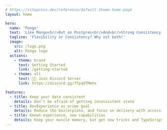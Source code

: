 ```yaml
---
# https://vitepress.dev/reference/default-theme-home-page
layout: home

hero:
  name: 'Pongo'
  text: 'Like Mongo<br/>But on Postgres<br/>And<br/>Strong Consistency'
  tagline: 'Flexibility or Consistency? Why not both!'
  image:
    src: /logo.png
    alt: Pongo logo
  actions:
    - theme: brand
      text: Getting Started
      link: /getting-started
    - theme: alt
      text: 🧑‍💻 Join Discord Server
      link: https://discord.gg/fTpqUTMmVa

features:
  - title: Keep your data consistent
    details: Don't be afraid of getting inconsistent state
  - title: DevExperience as prime goal
    details: Reduce the boilerplate, and focus on delivery with accessible tooling
  - title: Known experience, new capabilities
    details: Keep your muscle memory, but get new tricks and TypeScript superpowers
---
```

